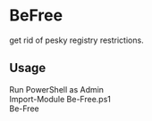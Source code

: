 # BeFree
get rid of pesky registry restrictions.

## Usage
Run PowerShell as Admin <br>
Import-Module Be-Free.ps1 <br>
Be-Free


